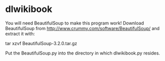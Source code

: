 dlwikibook
==========

You will need BeautifulSoup to make this program work!
Download BeautifulSoup from http://www.crummy.com/software/BeautifulSoup/ and extract it with:

  tar xzvf BeautifulSoup-3.2.0.tar.gz

Put the BeautifulSoup.py into the directory in which dlwikibook.py resides.
